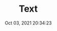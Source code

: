 ---
id: 106
title: Text 
file-slug: text
date: Oct 03, 2021 20:34:23
feature: false
category: icons
angle: dynamic
clay: https://3dicons.sgp1.cdn.digitaloceanspaces.com/v1/dynamic/clay/text-dynamic-clay.png
gradient: https://3dicons.sgp1.cdn.digitaloceanspaces.com/v1/dynamic/gradient/text-dynamic-gradient.png
color: https://3dicons.sgp1.cdn.digitaloceanspaces.com/v1/dynamic/color/text-dynamic-color.png
premium: https://3dicons.sgp1.cdn.digitaloceanspaces.com/v1/dynamic/premium/text-dynamic-premium.png
---
